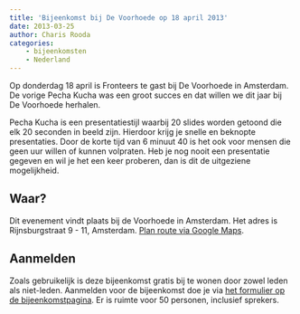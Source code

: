 ```yaml
---
title: 'Bijeenkomst bij De Voorhoede op 18 april 2013'
date: 2013-03-25
author: Charis Rooda
categories:
    - bijeenkomsten
    - Nederland
---
```


Op donderdag 18 april is Fronteers te gast bij De Voorhoede in Amsterdam. De vorige Pecha Kucha was een groot succes en dat willen we dit jaar bij De Voorhoede herhalen.

Pecha Kucha is een presentatiestijl waarbij 20 slides worden getoond die elk 20 seconden in beeld zijn. Hierdoor krijg je snelle en beknopte presentaties. Door de korte tijd van 6 minuut 40 is het ook voor mensen die geen uur willen of kunnen volpraten. Heb je nog nooit een presentatie gegeven en wil je het een keer proberen, dan is dit de uitgeziene mogelijkheid.

## Waar?

Dit evenement vindt plaats bij de Voorhoede in Amsterdam. Het adres is Rijnsburgstraat 9 - 11, Amsterdam. [Plan route via Google Maps](https://maps.google.com/maps?q=Rijnsburgstraat+9-11,+Hoofddorppleinbuurt,+Amsterdam,+Nederland&hl=nl&sll=51.71133,5.295509&sspn=0.148912,0.495415&oq=rijnsburgstraat+9-11+&hnear=Rijnsburgstraat+9,+Oud-Zuid,+Amsterdam,+Noord-Holland,+Nederland&t=m&z=16).

## Aanmelden

Zoals gebruikelijk is deze bijeenkomst gratis bij te wonen door zowel leden als niet-leden. Aanmelden voor de bijeenkomst doe je via [het formulier op de bijeenkomstpagina](/bijeenkomsten/2013/voorhoede). Er is ruimte voor 50 personen, inclusief sprekers.
